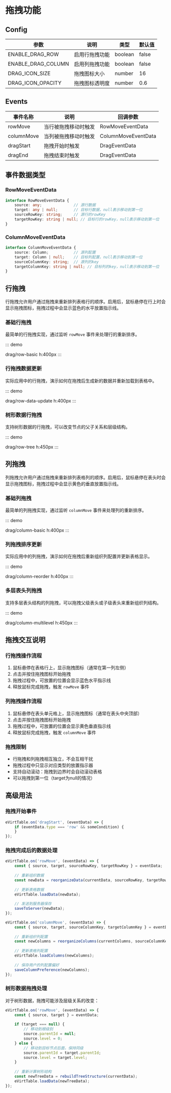 # 拖拽功能

## Config

| 参数              | 说明               | 类型    | 默认值 |
| ----------------- | ------------------ | ------- | ------ |
| ENABLE_DRAG_ROW   | 启用行拖拽功能     | boolean | false  |
| ENABLE_DRAG_COLUMN| 启用列拖拽功能     | boolean | false  |
| DRAG_ICON_SIZE    | 拖拽图标大小       | number  | 16     |
| DRAG_ICON_OPACITY | 拖拽图标透明度     | number  | 0.6    |

## Events

| 事件名称    | 说明                                 | 回调参数                 |
| ----------- | ------------------------------------ | ------------------------ |
| rowMove     | 当行被拖拽移动时触发                 | RowMoveEventData         |
| columnMove  | 当列被拖拽移动时触发                 | ColumnMoveEventData      |
| dragStart   | 拖拽开始时触发                       | DragEventData            |
| dragEnd     | 拖拽结束时触发                       | DragEventData            |

## 事件数据类型

### RowMoveEventData
```typescript
interface RowMoveEventData {
    source: any;              // 源行数据
    target: any | null;       // 目标行数据，null表示移动到第一位
    sourceRowKey: string;     // 源行的rowKey
    targetRowKey: string | null; // 目标行的rowKey，null表示移动到第一位
}
```

### ColumnMoveEventData
```typescript
interface ColumnMoveEventData {
    source: Column;           // 源列配置
    target: Column | null;    // 目标列配置，null表示移动到第一位
    sourceColumnKey: string;  // 源列的key
    targetColumnKey: string | null; // 目标列的key，null表示移动到第一位
}
```

## 行拖拽

行拖拽允许用户通过拖拽来重新排列表格行的顺序。启用后，鼠标悬停在行上时会显示拖拽图标，拖拽过程中会显示蓝色的水平放置指示线。

### 基础行拖拽

最简单的行拖拽实现，通过监听 `rowMove` 事件来处理行的重新排序。

::: demo

drag/row-basic
h:400px
:::

### 行拖拽数据更新

实际应用中的行拖拽，演示如何在拖拽后生成新的数据并重新加载到表格中。

::: demo

drag/row-data-update
h:400px
:::

### 树形数据行拖拽

支持树形数据的行拖拽，可以改变节点的父子关系和层级结构。

::: demo

drag/row-tree
h:450px
:::

## 列拖拽

列拖拽允许用户通过拖拽来重新排列表格列的顺序。启用后，鼠标悬停在表头时会显示拖拽图标，拖拽过程中会显示黄色的垂直放置指示线。

### 基础列拖拽

最简单的列拖拽实现，通过监听 `columnMove` 事件来处理列的重新排序。

::: demo

drag/column-basic
h:400px
:::

### 列拖拽排序更新

实际应用中的列拖拽，演示如何在拖拽后重新组织列配置并更新表格显示。

::: demo

drag/column-reorder
h:400px
:::

### 多层表头列拖拽

支持多层表头结构的列拖拽，可以拖拽父级表头或子级表头来重新组织列结构。

::: demo

drag/column-multilevel
h:450px
:::

## 拖拽交互说明

### 行拖拽操作流程
1. 鼠标悬停在表格行上，显示拖拽图标（通常在第一列左侧）
2. 点击并按住拖拽图标开始拖拽
3. 拖拽过程中，可放置的位置会显示蓝色水平指示线
4. 释放鼠标完成拖拽，触发 `rowMove` 事件

### 列拖拽操作流程
1. 鼠标悬停在表头单元格上，显示拖拽图标（通常在表头中央顶部）
2. 点击并按住拖拽图标开始拖拽
3. 拖拽过程中，可放置的位置会显示黄色垂直指示线
4. 释放鼠标完成拖拽，触发 `columnMove` 事件

### 拖拽限制
- 行拖拽和列拖拽相互独立，不会互相干扰
- 拖拽过程中只显示对应类型的放置指示器
- 支持自动滚动：拖拽到边界时会自动滚动表格
- 可以拖拽到第一位（target为null的情况）

## 高级用法

### 拖拽开始事件

```javascript
eVirtTable.on('dragStart', (eventData) => {
    if (eventData.type === 'row' && someCondition) {
    }
});
```

### 拖拽完成后的数据处理

```javascript
eVirtTable.on('rowMove', (eventData) => {
    const { source, target, sourceRowKey, targetRowKey } = eventData;
    
    // 重新组织数据
    const newData = reorganizeData(currentData, sourceRowKey, targetRowKey);
    
    // 更新表格数据
    eVirtTable.loadData(newData);
    
    // 发送到服务器保存
    saveToServer(newData);
});

eVirtTable.on('columnMove', (eventData) => {
    const { source, target, sourceColumnKey, targetColumnKey } = eventData;
    
    // 重新组织列配置
    const newColumns = reorganizeColumns(currentColumns, sourceColumnKey, targetColumnKey);
    
    // 更新表格列配置
    eVirtTable.loadColumns(newColumns);
    
    // 保存用户的列配置偏好
    saveColumnPreference(newColumns);
});
```

### 树形数据拖拽处理

对于树形数据，拖拽可能涉及层级关系的改变：

```javascript
eVirtTable.on('rowMove', (eventData) => {
    const { source, target } = eventData;
    
    if (target === null) {
        // 移动到根级别
        source.parentId = null;
        source.level = 0;
    } else {
        // 移动到目标节点后面，保持同级
        source.parentId = target.parentId;
        source.level = target.level;
    }
    
    // 重新计算树形结构
    const newTreeData = rebuildTreeStructure(currentData);
    eVirtTable.loadData(newTreeData);
});
```
